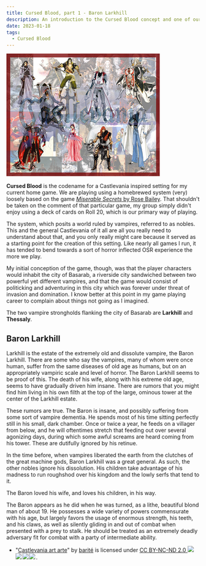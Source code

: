 ```yaml
---
title: Cursed Blood, part 1 - Baron Larkhill
description: An introduction to the Cursed Blood concept and one of our main villains
date: 2023-01-18
tags:
  - Cursed Blood
---
```


<img src="/img/vania.jpg" alt="all the various castlevania protagonists, arranged in two rows"/>

**Cursed Blood** is the codename for a Castlevania inspired setting for my current home game. We are playing using a homebrewed system (very) loosely based on the game [_Miserable Secrets_ by Rose Bailey](https://www.drivethrurpg.com/product/245941/Miserable-Secrets). That shouldn't be taken on the comment of that particular game, my group simply didn't enjoy using a deck of cards on Roll 20, which is our primary way of playing.

The system, which posits a world ruled by vampires, referred to as nobles. This and the general Castlevania of it all are all you really need to understand about that, and you only really might care because it served as a starting point for the creation of this setting. Like nearly all games I run, it has tended to bend towards a sort of horror inflected OSR experience the more we play.

My initial conception of the game, though, was that the player characters would inhabit the city of Basarab, a riverside city sandwiched between two powerful yet different vampires, and that the game would consist of politicking and adventuring in this city which was forever under threat of invasion and domination. I know better at this point in my game playing career to complain about things not going as I imagined.

The two vampire strongholds flanking the city of Basarab are **Larkhill** and **Thessaly**.

## Baron Larkhill

Larkhill is the estate of the extremely old and dissolute vampire, the Baron Larkhill. There are some who say the vampires, many of whom were once human, suffer from the same diseases of old age as humans, but on an appropriately vampiric scale and level of horror. The Baron Larkhill seems to be proof of this. The death of his wife, along with his extreme old age, seems to have gradually driven him insane. There are rumors that you might find him living in his own filth at the top of the large, ominous tower at the center of the Larkhill estate.

These rumors are true. The Baron is insane, and possibly suffering from some sort of vampire dementia. He spends most of his time sitting perfectly still in his small, dark chamber. Once or twice a year, he feeds on a villager from below, and he will oftentimes stretch that feeding out over several agonizing days, during which some awful screams are heard coming from his tower. These are dutifully ignored by his retinue.

In the time before, when vampires liberated the earth from the clutches of the great machine gods, Baron Larkhill was a great general. As such, the other nobles ignore his dissolution. His children take advantage of his madness to run roughshod over his kingdom and the lowly serfs that tend to it.

The Baron loved his wife, and loves his children, in his way.

The Baron appears as he did when he was turned, as a lithe, beautiful blond man of about 19. He possesses a wide variety of powers commensurate with his age, but largely favors the usage of enormous strength, his teeth, and his claws, as well as silently gliding in and out of combat when presented with a prey to stalk. He should be treated as an extremely deadly adversary fit for combat with a party of intermediate ability.

- <p class="attribution">"<a target="_blank" rel="noopener noreferrer" href="https://www.flickr.com/photos/21687872@N04/2343628122">Castlevania art arte</a>" by <a target="_blank" rel="noopener noreferrer" href="https://www.flickr.com/photos/21687872@N04">barité</a> is licensed under <a target="_blank" rel="noopener noreferrer" href="https://creativecommons.org/licenses/by-nd-nc/2.0/jp/?ref=openverse">CC BY-NC-ND 2.0 <img src="https://mirrors.creativecommons.org/presskit/icons/cc.svg" style="height: 1em; margin-right: 0.125em; display: inline;"></img><img src="https://mirrors.creativecommons.org/presskit/icons/by.svg" style="height: 1em; margin-right: 0.125em; display: inline;"></img><img src="https://mirrors.creativecommons.org/presskit/icons/nc.svg" style="height: 1em; margin-right: 0.125em; display: inline;"></img><img src="https://mirrors.creativecommons.org/presskit/icons/nd.svg" style="height: 1em; margin-right: 0.125em; display: inline;"></img></a>. </p>
